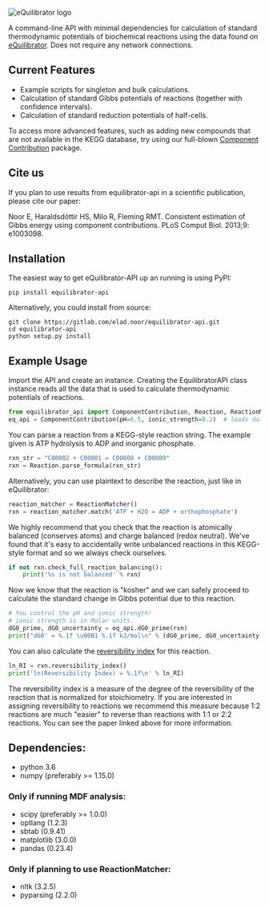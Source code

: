 ![eQuilibrator logo](img/logo.png)

A command-line API with minimal dependencies for calculation of standard 
thermodynamic potentials of biochemical reactions using the data found on 
[eQuilibrator](http://equilibrator.weizmann.ac.il/).
Does not require any network connections.

## Current Features

* Example scripts for singleton and bulk calculations.
* Calculation of standard Gibbs potentials of reactions (together with confidence intervals).
* Calculation of standard reduction potentials of half-cells.

To access more advanced features, such as adding new compounds that are not
available in the KEGG database, try using our full-blown
[Component Contribution](https://github.com/eladnoor/component-contribution)
package.

## Cite us

If you plan to use results from equilibrator-api in a scientific publication,
please cite our paper:

Noor E, Haraldsdóttir HS, Milo R, Fleming RMT. Consistent estimation of Gibbs 
energy using component contributions. PLoS Comput Biol. 2013;9: e1003098.

## Installation

The easiest way to get eQuilibrator-API up an running is using PyPI:
```
pip install equilibrator-api
```

Alternatively, you could install from source:
```
git clone https://gitlab.com/elad.noor/equilibrator-api.git
cd equilibrator-api
python setup.py install
```

## Example Usage

Import the API and create an instance. Creating the EquilibratorAPI class
instance reads all the data that is used to calculate thermodynamic potentials of reactions.

```python
from equilibrator_api import ComponentContribution, Reaction, ReactionMatcher
eq_api = ComponentContribution(pH=6.5, ionic_strength=0.2)  # loads data
```

You can parse a reaction from a KEGG-style reaction string. The example given
is ATP hydrolysis to ADP and inorganic phosphate.

```python
rxn_str = "C00002 + C00001 = C00008 + C00009"
rxn = Reaction.parse_formula(rxn_str)
```

Alternatively, you can use plaintext to describe the reaction, just like in eQuilibrator:
```python
reaction_matcher = ReactionMatcher()
rxn = reaction_matcher.match('ATP + H2O = ADP + orthophosphate')
```

We highly recommend that you check that the reaction is atomically balanced
(conserves atoms) and charge balanced (redox neutral). We've found that it's
easy to accidentally write unbalanced reactions in this KEGG-style format and
so we always check ourselves.

```python
if not rxn.check_full_reaction_balancing():
	print('%s is not balanced' % rxn)
```

Now we know that the reaction is "kosher" and we can safely proceed to
calculate the standard change in Gibbs potential due to this reaction.

```python
# You control the pH and ionic strength!
# ionic strength is in Molar units.
dG0_prime, dG0_uncertainty = eq_api.dG0_prime(rxn)
print("dG0' = %.1f \u00B1 %.1f kJ/mol\n" % (dG0_prime, dG0_uncertainty))
```

You can also calculate the [reversibility index](https://doi.org/10.1093/bioinformatics/bts317) for this reaction.

```python
ln_RI = rxn.reversibility_index()
print('ln(Reversibility Index) = %.1f\n' % ln_RI)
```

The reversibility index is a measure of the degree of the reversibility of the
reaction that is normalized for stoichiometry. If you are interested in
assigning reversibility to reactions we recommend this measure because 1:2
reactions are much "easier" to reverse than reactions with 1:1 or 2:2 reactions.
You can see the paper linked above for more information.

## Dependencies:
- python 3.6
- numpy (preferably >= 1.15.0)

### Only if running MDF analysis:
- scipy (preferably >= 1.0.0)
- optlang (1.2.3)
- sbtab (0.9.41)
- matplotlib (3.0.0)
- pandas (0.23.4)

### Only if planning to use ReactionMatcher:
- nltk (3.2.5)
- pyparsing (2.2.0)
